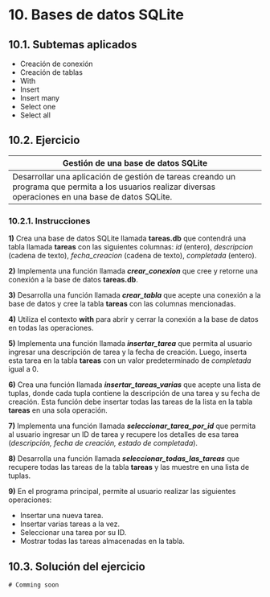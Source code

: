 # 10. Bases de datos SQLite

## 10.1. Subtemas aplicados

- Creación de conexión
- Creación de tablas
- With
- Insert
- Insert many
- Select one
- Select all

## 10.2. Ejercicio

| Gestión de una base de datos SQLite |
| ------------ |
| Desarrollar una aplicación de gestión de tareas creando un programa que permita a los usuarios realizar diversas operaciones en una base de datos SQLite. |

### 10.2.1. Instrucciones

**1)** Crea una base de datos SQLite llamada **tareas.db** que contendrá una tabla llamada **tareas** con las siguientes columnas: *id* (entero), *descripcion* (cadena de texto), *fecha_creacion* (cadena de texto), *completada* (entero).

**2)** Implementa una función llamada ***crear_conexion*** que cree y retorne una conexión a la base de datos **tareas.db**.

**3)** Desarrolla una función llamada ***crear_tabla*** que acepte una conexión a la base de datos y cree la tabla **tareas** con las columnas mencionadas.

**4)** Utiliza el contexto **with** para abrir y cerrar la conexión a la base de datos en todas las operaciones.

**5)** Implementa una función llamada ***insertar_tarea*** que permita al usuario ingresar una descripción de tarea y la fecha de creación. Luego, inserta esta tarea en la tabla **tareas** con un valor predeterminado de *completada* igual a 0.

**6)** Crea una función llamada ***insertar_tareas_varias*** que acepte una lista de tuplas, donde cada tupla contiene la descripción de una tarea y su fecha de creación. Esta función debe insertar todas las tareas de la lista en la tabla **tareas** en una sola operación.

**7)** Implementa una función llamada ***seleccionar_tarea_por_id*** que permita al usuario ingresar un ID de tarea y recupere los detalles de esa tarea (*descripción, fecha de creación, estado de completada*).

**8)** Desarrolla una función llamada ***seleccionar_todas_las_tareas*** que recupere todas las tareas de la tabla **tareas** y las muestre en una lista de tuplas.

**9)** En el programa principal, permite al usuario realizar las siguientes operaciones:
- Insertar una nueva tarea.
- Insertar varias tareas a la vez.
- Seleccionar una tarea por su ID.
- Mostrar todas las tareas almacenadas en la tabla.

## 10.3. Solución del ejercicio

    # Comming soon
